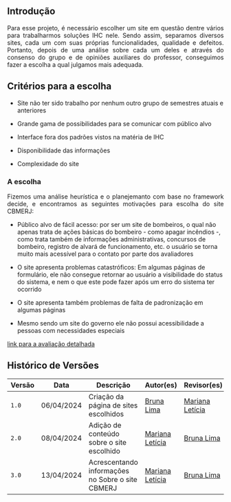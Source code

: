 ## Introdução

<p align="justify">Para esse projeto, é necessário escolher um site em questão dentre vários para trabalharmos soluções IHC nele. Sendo assim, separamos diversos sites, cada um com suas próprias funcionalidades, qualidade e defeitos. Portanto, depois de uma análise sobre cada um deles e através do consenso do grupo e de opiniões auxiliares do professor, conseguimos fazer a escolha a qual julgamos mais adequada.</p>

## Critérios para a escolha

- Site não ter sido trabalho por nenhum outro grupo de semestres atuais e anteriores

- Grande gama de possibilidades para se comunicar com público alvo

- Interface fora dos padrões vistos na matéria de IHC

- Disponibilidade das informações

- Complexidade do site

### A escolha

<p align="justify">Fizemos uma análise heurística e o planejemanto com base no framework decide, e encontramos as seguintes motivações para escolha do site CBMERJ: </p>

- Público alvo de fácil acesso: por ser um site de bombeiros, o qual não apenas trata de ações básicas do bombeiro - como apagar incêndios -, como trata também de informações administrativas, concursos de bombeiro, registro de alvará de funcionamento, etc. o usuário se torna muito mais acessível para o contato por parte dos avaliadores

- O site apresenta problemas catastróficos: Em algumas páginas de formulário, ele não consegue retornar ao usuário a visibilidade do status do sistema, e nem o que este pode fazer após um erro do sistema ter ocorrido

- O site apresenta também problemas de falta de padronização em algumas páginas

- Mesmo sendo um site do governo ele não possui acessibilidade a pessoas com necessidades especiais

[link para a avaliação detalhada](https://drive.google.com/file/d/1kQxBZX7ceb8yqGvYbOTTB9pGGsW2FqH7/view?usp=sharing)


## Histórico de Versões

| Versão |    Data    | Descrição                                 | Autor(es)                                       | Revisor(es)                                    |
| ------ | :--------: | ----------------------------------------- | ----------------------------------------------- | ---------------------------------------------- |
| `1.0`   | 06/04/2024 | Criação da página de sites escolhidos                     | [Bruna Lima](https://github.com/libruna) | [Mariana Letícia](https://github.com/Marianannn)         | 
| `2.0`   | 08/04/2024 | Adição de conteúdo sobre o site escolhido              | [Mariana Letícia](https://github.com/Marianannn) | [Bruna Lima](https://github.com/libruna)         | 
| `3.0`   | 13/04/2024 | Acrescentando informações no Sobre o site CBMERJ       | [Mariana Letícia](https://github.com/Marianannn) | [Bruna Lima](https://github.com/libruna)         | 